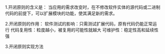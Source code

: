 1.开闭原则的含义是：
当应用的需求改变时，在不修改软件实体的源代码或二进制代码的前提下，可以扩展模块的功能，使其满足新的需求。

2.开闭原则的作用：
  软件测试的影响：只需测试扩展代码，原有代码仍能正常运行
  代码复用性：粒度越小，被复用的可能性就越大
  可维护性：稳定性高和延续性强

3.开闭原则实现方法
